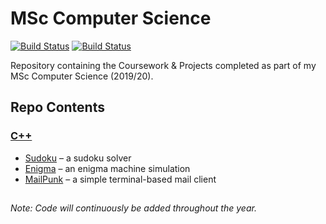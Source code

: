 # MSc Computer Science

[![Build Status](https://img.shields.io/badge/languages-C++,_SQL-blue)](https://github.com/louisheery/msc-cs)
[![Build Status](https://img.shields.io/badge/build_status-in_progress-orange)](https://github.com/louisheery/msc-cs)

Repository containing the Coursework &amp; Projects completed as part of my MSc Computer Science (2019/20).

## Repo Contents
### [C++](cpp)
- [Sudoku](cpp/sudoku) – a sudoku solver
- [Enigma](cpp/enigma) – an enigma machine simulation
- [MailPunk](cpp/mailpunk) – a simple terminal-based mail client

<!---
### [Databases](databases)
--->

##
*Note: Code will continuously be added throughout the year.*
